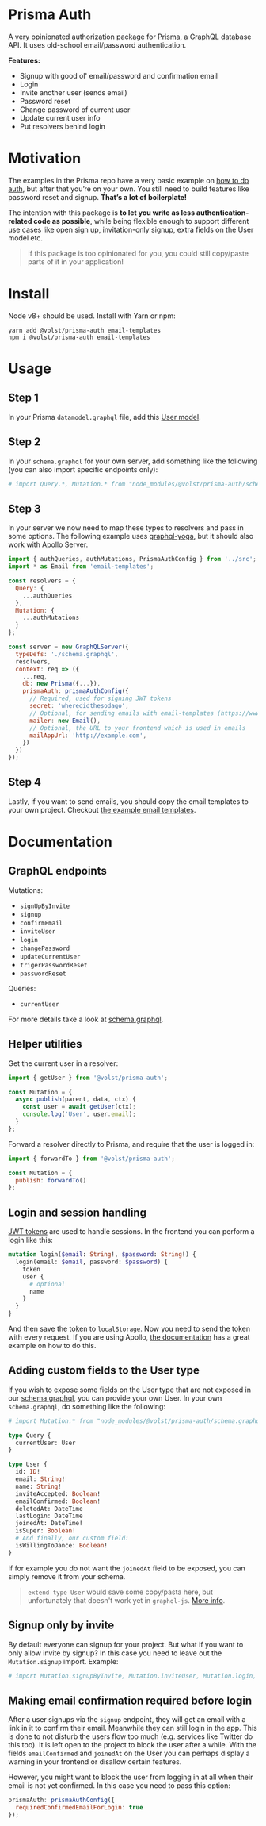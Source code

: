 # Prisma Auth

A very opinionated authorization package for [Prisma](https://www.prisma.io/), a GraphQL database API. It uses old-school email/password authentication.

**Features:**

* Signup with good ol' email/password and confirmation email
* Login
* Invite another user (sends email)
* Password reset
* Change password of current user
* Update current user info
* Put resolvers behind login

# Motivation

The examples in the Prisma repo have a very basic example on [how to do auth](https://github.com/prismagraphql/prisma/tree/master/examples/archive/auth), but after that you’re on your own. You still need to build features like password reset and signup. **That’s a lot of boilerplate!**

The intention with this package is **to let you write as less authentication-related code as possible**, while being flexible enough to support different use cases like open sign up, invitation-only signup, extra fields on the User model etc.

> If this package is too opinionated for you, you could still copy/paste parts of it in your application!

# Install

Node v8+ should be used. Install with Yarn or npm:

```
yarn add @volst/prisma-auth email-templates
npm i @volst/prisma-auth email-templates
```

# Usage

## Step 1

In your Prisma `datamodel.graphql` file, add this [User model](./example/datamodel.graphql).

## Step 2

In your `schema.graphql` for your own server, add something like the following (you can also import specific endpoints only):

```graphql
# import Query.*, Mutation.* from "node_modules/@volst/prisma-auth/schema.graphql"
```

## Step 3

In your server we now need to map these types to resolvers and pass in some options. The following example uses [graphql-yoga](https://github.com/graphcool/graphql-yoga/), but it should also work with Apollo Server.

```js
import { authQueries, authMutations, PrismaAuthConfig } from '../src';
import * as Email from 'email-templates';

const resolvers = {
  Query: {
    ...authQueries
  },
  Mutation: {
    ...authMutations
  }
};

const server = new GraphQLServer({
  typeDefs: './schema.graphql',
  resolvers,
  context: req => ({
    ...req,
    db: new Prisma({...}),
    prismaAuth: prismaAuthConfig({
      // Required, used for signing JWT tokens
      secret: 'wheredidthesodago',
      // Optional, for sending emails with email-templates (https://www.npmjs.com/package/email-templates)
      mailer: new Email(),
      // Optional, the URL to your frontend which is used in emails
      mailAppUrl: 'http://example.com',
    })
  })
});
```

## Step 4

Lastly, if you want to send emails, you should copy the email templates to your own project. Checkout [the example email templates](./example/emails).

# Documentation

## GraphQL endpoints

Mutations:

* `signUpByInvite`
* `signup`
* `confirmEmail`
* `inviteUser`
* `login`
* `changePassword`
* `updateCurrentUser`
* `trigerPasswordReset`
* `passwordReset`

Queries:

* `currentUser`

For more details take a look at [schema.graphql](./schema.graphql).

## Helper utilities

Get the current user in a resolver:

```js
import { getUser } from '@volst/prisma-auth';

const Mutation = {
  async publish(parent, data, ctx) {
    const user = await getUser(ctx);
    console.log('User', user.email);
  }
};
```

Forward a resolver directly to Prisma, and require that the user is logged in:

```js
import { forwardTo } from '@volst/prisma-auth';

const Mutation = {
  publish: forwardTo()
};
```

## Login and session handling

[JWT tokens](https://jwt.io/) are used to handle sessions. In the frontend you can perform a login like this:

```graphql
mutation login($email: String!, $password: String!) {
  login(email: $email, password: $password) {
    token
    user {
      # optional
      name
    }
  }
}
```

And then save the token to `localStorage`. Now you need to send the token with every request. If you are using Apollo, [the documentation](https://www.apollographql.com/docs/react/recipes/authentication.html#Header) has a great example on how to do this.

## Adding custom fields to the User type

If you wish to expose some fields on the User type that are not exposed in our [schema.graphql](./schema.graphql), you can provide your own User. In your own `schema.graphql`, do something like the following:

```graphql
# import Mutation.* from "node_modules/@volst/prisma-auth/schema.graphql"

type Query {
  currentUser: User
}

type User {
  id: ID!
  email: String!
  name: String!
  inviteAccepted: Boolean!
  emailConfirmed: Boolean!
  deletedAt: DateTime
  lastLogin: DateTime
  joinedAt: DateTime!
  isSuper: Boolean!
  # And finally, our custom field:
  isWillingToDance: Boolean!
}
```

If for example you do not want the `joinedAt` field to be exposed, you can simply remove it from your schema.

> `extend type User` would save some copy/pasta here, but unfortunately that doesn't work yet in `graphql-js`. [More info](https://github.com/graphcool/graphql-import/issues/42#issuecomment-357693183).

## Signup only by invite

By default everyone can signup for your project. But what if you want to only allow invite by signup? In this case you need to leave out the `Mutation.signup` import. Example:

```graphql
# import Mutation.signupByInvite, Mutation.inviteUser, Mutation.login, Mutation.changePassword, Mutation.updateCurrentUser, Mutation.triggerPasswordReset, Mutation.passwordReset, from "node_modules/@volst/prisma-auth/schema.graphql"
```

## Making email confirmation required before login

After a user signups via the `signup` endpoint, they will get an email with a link in it to confirm their email. Meanwhile they can still login in the app. This is done to not disturb the users flow too much (e.g. services like Twitter do this too). It is left open to the project to block the user after a while. With the fields `emailConfirmed` and `joinedAt` on the User you can perhaps display a warning in your frontend or disallow certain features.

However, you might want to block the user from logging in at all when their email is not yet confirmed. In this case you need to pass this option:

```js
prismaAuth: prismaAuthConfig({
  requiredConfirmedEmailForLogin: true
});
```
